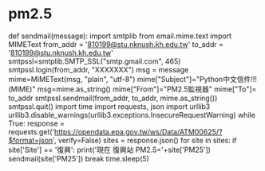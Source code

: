 # pm2.5


def sendmail(message):
    import smtplib
    from email.mime.text import MIMEText
    from_addr = '810199@stu.nknush.kh.edu.tw'
    to_addr = '810199@stu.nknush.kh.edu.tw'
    smtpssl=smtplib.SMTP_SSL("smtp.gmail.com", 465)
    smtpssl.login(from_addr, "XXXXXXX")
    msg = message
    mime=MIMEText(msg, "plain", "utf-8")
    mime["Subject"]="Python中文信件!!!(MIME)"
    msg=mime.as_string()
    mime["From"]="PM2.5監視器"
    mime["To"]= to_addr
    smtpssl.sendmail(from_addr, to_addr, mime.as_string())
    smtpssl.quit()
    import time
    import requests, json
    import urllib3
    urllib3.disable_warnings(urllib3.exceptions.InsecureRequestWarning)
    while True:
    response = requests.get('https://opendata.epa.gov.tw/ws/Data/ATM00625/?$format=json', verify=False)
    sites = response.json()
    for site in sites:
        if site['Site'] == '復興':
            print('現在 復興站 PM2.5='+site['PM25'])
            sendmail(site['PM25'])
            break
        time.sleep(5)


 

 

    

